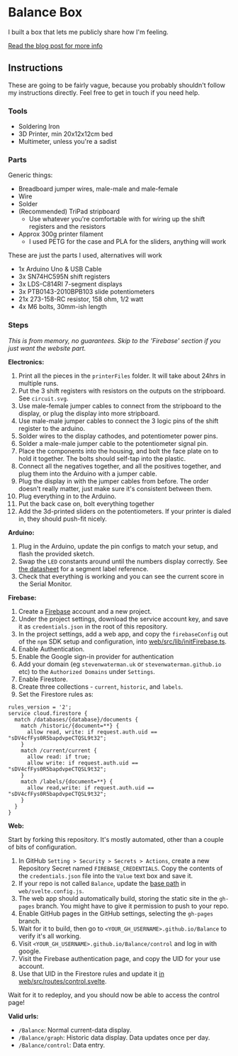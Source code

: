 # Balance Box

I built a box that lets me publicly share how I'm feeling.

[Read the blog post for more info](https://stevenwaterman.uk/balance-box)

## Instructions

These are going to be fairly vague, because you probably shouldn't follow my instructions directly.
Feel free to get in touch if you need help.

### Tools

- Soldering Iron
- 3D Printer, min 20x12x12cm bed
- Multimeter, unless you're a sadist

### Parts

Generic things:

- Breadboard jumper wires, male-male and male-female
- Wire
- Solder
- (Recommended) TriPad stripboard
  - Use whatever you're comfortable with for wiring up the shift registers and the resistors
- Approx 300g printer filament
  - I used PETG for the case and PLA for the sliders, anything will work

These are just the parts I used, alternatives will work

- 1x Arduino Uno & USB Cable
- 3x SN74HC595N shift registers
- 3x LDS-C814RI 7-segment displays
- 3x PTB0143-2010BPB103 slide potentiometers
- 21x 273-158-RC resistor, 158 ohm, 1/2 watt
- 4x M6 bolts, 30mm-ish length

### Steps

*This is from memory, no guarantees. Skip to the 'Firebase' section if you just want the website part.*

**Electronics:**

1. Print all the pieces in the `printerFiles` folder. It will take about 24hrs in multiple runs.
1. Put the 3 shift registers with resistors on the outputs on the stripboard. See `circuit.svg`.
1. Use male-female jumper cables to connect from the stripboard to the display, or plug the display into more stripboard.
1. Use male-male jumper cables to connect the 3 logic pins of the shift register to the arduino.
1. Solder wires to the display cathodes, and potentiometer power pins.
1. Solder a male-male jumper cable to the potentiometer signal pin.
1. Place the components into the housing, and bolt the face plate on to hold it together. The bolts should self-tap into the plastic.
1. Connect all the negatives together, and all the positives together, and plug them into the Arduino with a jumper cable.
1. Plug the display in with the jumper cables from before. The order doesn't really matter, just make sure it's consistent between them.
1. Plug everything in to the Arduino.
1. Put the back case on, bolt everything together
1. Add the 3d-printed sliders on the potentiometers. If your printer is dialed in, they should push-fit nicely.

**Arduino:**

1. Plug in the Arduino, update the pin configs to match your setup, and flash the provided sketch.
1. Swap the `LED` constants around until the numbers display correctly. See [the datasheet](https://eu.mouser.com/datasheet/2/244/LUMX_S_A0001418642_1-2551748.pdf) for a segment label reference.
1. Check that everything is working and you can see the current score in the Serial Monitor.

**Firebase:**

1. Create a [Firebase](https://console.firebase.google.com/) account and a new project.
1. Under the project settings, download the service account key, and save it as `credentials.json` in the root of this repository.
1. In the project settings, add a web app, and copy the `firebaseConfig` out of the `npm` SDK setup and configuration, into [web/src/lib/initFirebase.ts](https://github.com/stevenwaterman/Balance/blob/03ef952fb352bc81930753e494502babe5fda147/web/src/lib/initFirebase.ts#L14).
1. Enable Authentication.
1. Enable the Google sign-in provider for authentication
1. Add your domain (eg `stevenwaterman.uk` or `stevenwaterman.github.io` etc) to the `Authorized Domains` under `Settings`.
1. Enable Firestore.
1. Create three collections - `current`, `historic`, and `labels`.
1. Set the Firestore rules as:

```
rules_version = '2';
service cloud.firestore {
  match /databases/{database}/documents {
  	match /historic/{document=**} {
      allow read, write: if request.auth.uid == "sDV4cfFys0R5bapdvpeCTQSL9t32";
    }
    match /current/current {
      allow read: if true;
      allow write: if request.auth.uid == "sDV4cfFys0R5bapdvpeCTQSL9t32";
    }
    match /labels/{document=**} {
      allow read,write: if request.auth.uid == "sDV4cfFys0R5bapdvpeCTQSL9t32";
    }
  }
}
```

**Web:**

Start by forking this repository. It's mostly automated, other than a couple of bits of configuration.

1. In GitHub `Setting > Security > Secrets > Actions`, create a new Repository Secret named `FIREBASE_CREDENTIALS`. Copy the contents of the `credentials.json` file into the `Value` text box and save it.
1. If your repo is not called `Balance`, update the [base path](https://github.com/stevenwaterman/Balance/blob/03ef952fb352bc81930753e494502babe5fda147/web/svelte.config.js#L21) in `web/svelte.config.js`.
1. The web app should automatically build, storing the static site in the `gh-pages` branch. You might have to give it permission to push to your repo.
1. Enable GitHub pages in the GitHub settings, selecting the `gh-pages` branch.
1. Wait for it to build, then go to `<YOUR_GH_USERNAME>.github.io/Balance` to verify it's all working.
1. Visit `<YOUR_GH_USERNAME>.github.io/Balance/control` and log in with google.
1. Visit the Firebase authentication page, and copy the UID for your use account.
1. Use that UID in the Firestore rules and update it [in web/src/routes/control.svelte](https://github.com/stevenwaterman/Balance/blob/03ef952fb352bc81930753e494502babe5fda147/web/src/routes/control.svelte#L33).

Wait for it to redeploy, and you should now be able to access the control page!

**Valid urls:**

- `/Balance`: Normal current-data display.
- `/Balance/graph`: Historic data display. Data updates once per day.
- `/Balance/control`: Data entry.
